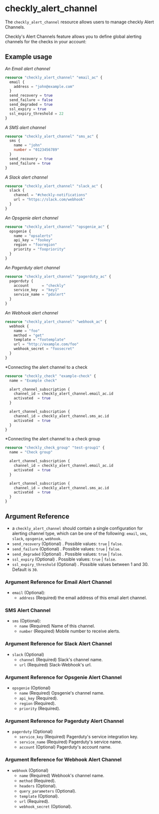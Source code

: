 # checkly_alert_channel
The `checkly_alert_channel` resource allows users to manage checkly Alert Channels.

Checkly's Alert Channels feature allows you to define global alerting channels for the checks in your account:

## Example usage
*An Email alert channel*
```terraform
resource "checkly_alert_channel" "email_ac" {
  email {
    address = "john@example.com"
  }
  send_recovery = true
  send_failure = false
  send_degraded = true
  ssl_expiry = true
  ssl_expiry_threshold = 22
}
```

*A SMS alert channel*
```terraform
resource "checkly_alert_channel" "sms_ac" {
  sms {
    name = "john"
    number = "0123456789"
  }
  send_recovery = true
  send_failure = true
}
```

*A Slack alert channel*
```terraform
resource "checkly_alert_channel" "slack_ac" {
  slack {
    channel = "#checkly-notifications"
    url = "https://slack.com/webhook"
  }
}
```

*An Opsgenie alert channel*
```terraform
resource "checkly_alert_channel" "opsgenie_ac" {
  opsgenie {
    name = "opsalerts"
    api_key = "fookey"
    region = "fooregion"
    priority = "foopriority"
  }
}
```

*An Pagerduty alert channel*
```terraform
resource "checkly_alert_channel" "pagerduty_ac" {
  pagerduty {
    account      = "checkly"
    service_key  = "key1"
    service_name = "pdalert"
  }
}
```

*An Webhook alert channel*
```terraform
resource "checkly_alert_channel" "webhook_ac" {
  webhook {
    name = "foo"
    method = "get"
    template = "footemplate"
    url = "http://example.com/foo"
    webhook_secret = "foosecret"
  }
}
```

*Connecting the alert channel to a check
```terraform
resource "checkly_check" "example-check" {
  name = "Example check"

  alert_channel_subscription {
    channel_id = checkly_alert_channel.email_ac.id
    activated  = true
  }

  alert_channel_subscription {
    channel_id = checkly_alert_channel.sms_ac.id
    activated  = true
  }
}
```

*Connecting the alert channel to a check group
```terraform
resource "checkly_check_group" "test-group1" {
  name = "Check group"

  alert_channel_subscription {
    channel_id = checkly_alert_channel.email_ac.id
    activated  = true
  }

  alert_channel_subscription {
    channel_id = checkly_alert_channel.sms_ac.id
    activated  = true
  }
}
```

## Argument Reference
* a `checkly_alert_channel` should contain a single configuration for alerting channel type, which can be one of the following: `email`, `sms`, `slack`, `opsgenie`, `webhook`.
* `send_recovery` (Optional) . Possible values: `true` | `false`.
* `send_failure`  (Optional) . Possible values: `true` | `false`.
* `send_degraded` (Optional) . Possible values: `true` | `false`.
* `ssl_expiry` (Optional) . Possible values: `true` | `false`.
* `ssl_expiry_threshold` (Optional) . Possible values between 1 and 30. Default is `30`.

### Argument Reference for Email Alert Channel
* `email` (Optional):
    * `address` (Required) the email address of this email alert channel.
### SMS Alert Channel
* `sms` (Optional):
    * `name` (Required) Name of this channel.
    * `number` (Required) Mobile number to receive alerts.
### Argument Reference for Slack Alert Channel
* `slack` (Optional)
    * `channel` (Required) Slack's channel name.
    * `url` (Required) Slack-Webhook's url.
### Argument Reference for Opsgenie Alert Channel
* `opsgenie` (Optional)
    * `name` (Required) Opsgenie's channel name.
    * `api_key` (Required).
    * `region` (Required).
    * `priority` (Required).
### Argument Reference for Pagerduty Alert Channel
* `pagerduty` (Optional)
    * `service_key` (Required) Pagerduty's service integration key.
    * `service_name` (Required) Pagerduty's service name.
    * `account` (Optional) Pagerduty's account name.
### Argument Reference for Webhook Alert Channel
* `webhook` (Optional)
    * `name` (Required) Webhook's channel name.
    * `method` (Required).
    * `headers` (Optional).
    * `query_parameters` (Optional).
    * `template` (Optional).
    * `url` (Required).
    * `webhook_secret` (Optional).
